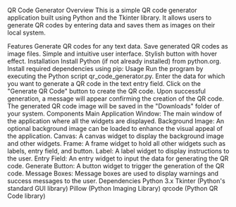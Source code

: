 QR Code Generator
Overview
This is a simple QR code generator application built using Python and the Tkinter library. It allows users to generate QR codes by entering data and saves them as images on their local system.

Features
Generate QR codes for any text data.
Save generated QR codes as image files.
Simple and intuitive user interface.
Stylish button with hover effect.
Installation
Install Python (if not already installed) from python.org.
Install required dependencies using pip:
Usage
Run the program by executing the Python script qr_code_generator.py.
Enter the data for which you want to generate a QR code in the text entry field.
Click on the "Generate QR Code" button to create the QR code.
Upon successful generation, a message will appear confirming the creation of the QR code.
The generated QR code image will be saved in the "Downloads" folder of your system.
Components
Main Application Window: The main window of the application where all the widgets are displayed.
Background Image: An optional background image can be loaded to enhance the visual appeal of the application.
Canvas: A canvas widget to display the background image and other widgets.
Frame: A frame widget to hold all other widgets such as labels, entry field, and button.
Label: A label widget to display instructions to the user.
Entry Field: An entry widget to input the data for generating the QR code.
Generate Button: A button widget to trigger the generation of the QR code.
Message Boxes: Message boxes are used to display warnings and success messages to the user.
Dependencies
Python 3.x
Tkinter (Python's standard GUI library)
Pillow (Python Imaging Library)
qrcode (Python QR Code library)
